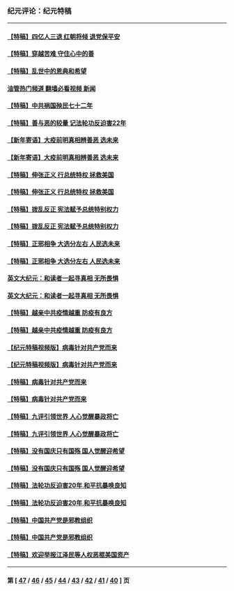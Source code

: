 ### 纪元评论：纪元特稿
---
#### [【特稿】四亿人三退 红朝将倾 退党保平安](../../pages/nsc424/n13794378.md?10150330) 
#### [【特稿】穿越苦难 守住心中的善](../../pages/nsc424/n13784979.md?10150330) 
#### [【特稿】乱世中的恩典和希望](../../pages/nsc424/n13734687.md?10150330) 
#### [油管热门频道 翻墙必看视频 新闻](ok?10150330)
#### [【特稿】中共祸国殃民七十二年](../../pages/nsc424/n13272607.md?10150330) 
#### [【特稿】善与恶的较量 记法轮功反迫害22年](../../pages/nsc424/n13086597.md?10150330) 
#### [【新年寄语】大疫前明真相辨善恶 选未来](../../pages/nsc424/n12660855.md?10150330) 
#### [【新年寄语】大疫前明真相辨善恶 选未来](../../pages/nsc424/n12660855.md?10150330) 
#### [【特稿】伸张正义 行总统特权 拯救美国](../../pages/nsc424/n12616806.md?10150330) 
#### [【特稿】伸张正义 行总统特权 拯救美国](../../pages/nsc424/n12616806.md?10150330) 
#### [【特稿】拨乱反正 宪法赋予总统特别权力](../../pages/nsc424/n12598306.md?10150330) 
#### [【特稿】拨乱反正 宪法赋予总统特别权力](../../pages/nsc424/n12598306.md?10150330) 
#### [【特稿】正邪相争 大选分左右 人民选未来](../../pages/nsc424/n12545208.md?10150330) 
#### [【特稿】正邪相争 大选分左右 人民选未来](../../pages/nsc424/n12545208.md?10150330) 
#### [英文大纪元：和读者一起寻真相 无所畏惧](../../pages/nsc424/n12542027.md?10150330) 
#### [英文大纪元：和读者一起寻真相 无所畏惧](../../pages/nsc424/n12542027.md?10150330) 
#### [【特稿】越亲中共疫情越重 防疫有良方](../../pages/nsc424/n12042989.md?10150330) 
#### [【特稿】越亲中共疫情越重 防疫有良方](../../pages/nsc424/n12042989.md?10150330) 
#### [【纪元特稿视频版】病毒针对共产党而来](../../pages/nsc424/n11977328.md?10150330) 
#### [【纪元特稿视频版】病毒针对共产党而来](../../pages/nsc424/n11977328.md?10150330) 
#### [【特稿】病毒针对共产党而来](../../pages/nsc424/n11928818.md?10150330) 
#### [【特稿】病毒针对共产党而来](../../pages/nsc424/n11928818.md?10150330) 
#### [【特稿】九评引领世界 人心觉醒暴政将亡](../../pages/nsc424/n11660496.md?10150330) 
#### [【特稿】九评引领世界 人心觉醒暴政将亡](../../pages/nsc424/n11660496.md?10150330) 
#### [【特稿】没有国庆只有国殇 国人觉醒迎希望](../../pages/nsc424/n11549354.md?10150330) 
#### [【特稿】没有国庆只有国殇 国人觉醒迎希望](../../pages/nsc424/n11549354.md?10150330) 
#### [【特稿】法轮功反迫害20年 和平抗暴唤良知](../../pages/nsc424/n11389135.md?10150330) 
#### [【特稿】法轮功反迫害20年 和平抗暴唤良知](../../pages/nsc424/n11389135.md?10150330) 
#### [【特稿】中国共产党是邪教组织](../../pages/nsc424/n11355551.md?10150330) 
#### [【特稿】中国共产党是邪教组织](../../pages/nsc424/n11355551.md?10150330) 
#### [【特稿】欢迎举报江泽民等人权恶棍美国资产](../../pages/nsc424/n11303040.md?10150330) 

---
#### 第 [ [47](./47.md?10150330) / [46](./46.md?10150330) / [45](./45.md?10150330) / [44](./44.md?10150330) / [43](./43.md?10150330) / [42](./42.md?10150330) / [41](./41.md?10150330) / [40](./40.md?10150330) ] 页
